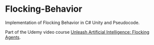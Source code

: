 # Flocking-Behavior

Implementation of Flocking Behavior in C# Unity and Pseudocode.

Part of the Udemy video course [Unleash Artificial Intelligence: Flocking Agents](https://www.udemy.com/helping-game-devs-unleash-artificial-intelligence-flocking/).
